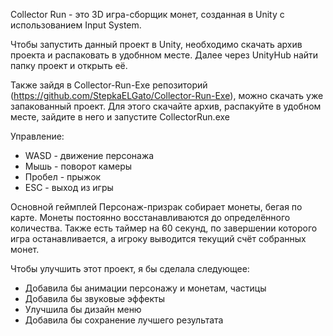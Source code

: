 Collector Run - это 3D игра-сборщик монет, созданная в Unity с использованием Input System.

Чтобы запустить данный проект в Unity, необходимо скачать архив проекта и распаковать в удобнном месте. Далее через UnityHub найти папку проект и открыть её.

Также зайдя в Collector-Run-Exe репозиторий (https://github.com/StepkaELGato/Collector-Run-Exe), можно скачать уже запакованный проект. 
Для этого скачайте архив, распакуйте в удобном месте, зайдите в него и запустите CollectorRun.exe

Управление:
- WASD - движение персонажа
- Мышь - поворот камеры
- Пробел - прыжок
- ESC - выход из игры

Основной геймплей
Персонаж-призрак собирает монеты, бегая по карте. Монеты постоянно восстанавливаются до определённого количества. 
Также есть таймер на 60 секунд, по завершении которого игра останавливается, а игроку выводится текущий счёт собранных монет.

Чтобы улучшить этот проект, я бы сделала следующее:
- Добавила бы анимации персонажу и монетам, частицы
- Добавила бы звуковые эффекты
- Улучшила бы дизайн меню
- Добавила бы сохранение лучшего результата

